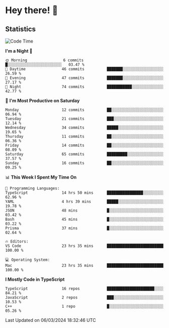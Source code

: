 # Hey there! 👋


## Statistics
<!--START_SECTION:waka-->
![Code Time](http://img.shields.io/badge/Code%20Time-200%20hrs%2019%20mins-blue)

**I'm a Night 🦉** 

```text
🌞 Morning                6 commits           █░░░░░░░░░░░░░░░░░░░░░░░░   03.47 % 
🌆 Daytime                46 commits          ███████░░░░░░░░░░░░░░░░░░   26.59 % 
🌃 Evening                47 commits          ███████░░░░░░░░░░░░░░░░░░   27.17 % 
🌙 Night                  74 commits          ███████████░░░░░░░░░░░░░░   42.77 % 
```
📅 **I'm Most Productive on Saturday** 

```text
Monday                   12 commits          ██░░░░░░░░░░░░░░░░░░░░░░░   06.94 % 
Tuesday                  21 commits          ███░░░░░░░░░░░░░░░░░░░░░░   12.14 % 
Wednesday                34 commits          █████░░░░░░░░░░░░░░░░░░░░   19.65 % 
Thursday                 11 commits          ██░░░░░░░░░░░░░░░░░░░░░░░   06.36 % 
Friday                   14 commits          ██░░░░░░░░░░░░░░░░░░░░░░░   08.09 % 
Saturday                 65 commits          █████████░░░░░░░░░░░░░░░░   37.57 % 
Sunday                   16 commits          ██░░░░░░░░░░░░░░░░░░░░░░░   09.25 % 
```


📊 **This Week I Spent My Time On** 

```text
💬 Programming Languages: 
TypeScript               14 hrs 50 mins      ████████████████░░░░░░░░░   62.96 % 
YAML                     4 hrs 39 mins       █████░░░░░░░░░░░░░░░░░░░░   19.78 % 
JSON                     48 mins             █░░░░░░░░░░░░░░░░░░░░░░░░   03.42 % 
Bash                     45 mins             █░░░░░░░░░░░░░░░░░░░░░░░░   03.22 % 
Prisma                   37 mins             █░░░░░░░░░░░░░░░░░░░░░░░░   02.64 % 

🔥 Editors: 
VS Code                  23 hrs 35 mins      █████████████████████████   100.00 % 

💻 Operating System: 
Mac                      23 hrs 35 mins      █████████████████████████   100.00 % 
```

**I Mostly Code in TypeScript** 

```text
TypeScript               16 repos            █████████████████████░░░░   84.21 % 
JavaScript               2 repos             ███░░░░░░░░░░░░░░░░░░░░░░   10.53 % 
C++                      1 repo              █░░░░░░░░░░░░░░░░░░░░░░░░   05.26 % 
```




 Last Updated on 06/03/2024 18:32:46 UTC
<!--END_SECTION:waka-->

